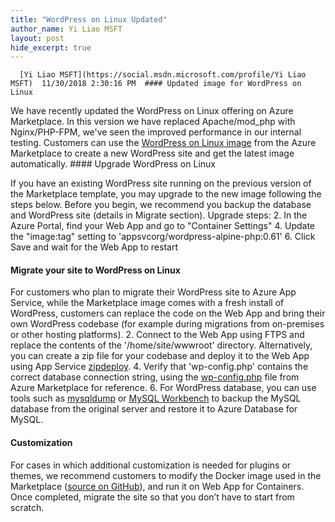 ```yaml
---
title: "WordPress on Linux Updated"
author_name: Yi Liao MSFT
layout: post
hide_excerpt: true
---
```

      [Yi Liao MSFT](https://social.msdn.microsoft.com/profile/Yi Liao MSFT)  11/30/2018 2:30:16 PM  #### Updated image for WordPress on Linux

 We have recently updated the WordPress on Linux offering on Azure Marketplace. In this version we have replaced Apache/mod\_php with Nginx/PHP-FPM, we've seen the improved performance in our internal testing. Customers can use the [WordPress on Linux image](https://aka.ms/linux-wordpress) from the Azure Marketplace to create a new WordPress site and get the latest image automatically. #### Upgrade WordPress on Linux

 If you have an existing WordPress site running on the previous version of the Marketplace template, you may upgrade to the new image following the steps below. Before you begin, we recommend you backup the database and WordPress site (details in Migrate section). Upgrade steps:  2. In the Azure Portal, find your Web App and go to "Container Settings"
 4. Update the "image:tag" setting to 'appsvcorg/wordpress-alpine-php:0.61'
 6. Click Save and wait for the Web App to restart
  #### Migrate your site to WordPress on Linux

 For customers who plan to migrate their WordPress site to Azure App Service, while the Marketplace image comes with a fresh install of WordPress, customers can replace the code on the Web App and bring their own WordPress codebase (for example during migrations from on-premises or other hosting platforms).  2. Connect to the Web App using FTPS and replace the contents of the '/home/site/wwwroot' directory. Alternatively, you can create a zip file for your codebase and deploy it to the Web App using App Service [zipdeploy](https://docs.microsoft.com/en-us/azure/app-service/app-service-deploy-zip).
 4. Verify that 'wp-config.php' contains the correct database connection string, using the [wp-config.php](https://github.com/Azure/app-service-quickstart-docker-images/blob/master/wordpress-alpine-php/0.61/wp-config.php) file from Azure Marketplace for reference.
 6. For WordPress database, you can use tools such as [mysqldump](https://linuxize.com/post/how-to-back-up-and-restore-mysql-databases-with-mysqldump/) or [MySQL Workbench](https://www.mysql.com/products/workbench/) to backup the MySQL database from the original server and restore it to Azure Database for MySQL.
  #### Customization

 For cases in which additional customization is needed for plugins or themes, we recommend customers to modify the Docker image used in the Marketplace ([source on GitHub](https://github.com/Azure/app-service-quickstart-docker-images/tree/master/wordpress-alpine-php/0.61)), and run it on Web App for Containers. Once completed, migrate the site so that you don’t have to start from scratch.     